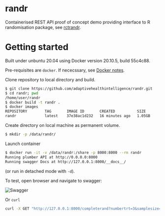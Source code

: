 # randr

Containerised REST API proof of concept demo providing interface to R randomisation package, see [rctrandr](https://github.com/jatotterdell/rctrandr).


# Getting started

Built under unbuntu 20.04 using Docker version 20.10.5, build 55c4c88.
 
Pre-requisites are `docker`. 
If nececssary, see [Docker notes](https://github.com/maj-biostat/misc-notes/blob/master/docker.md).

Clone repository to local directory and build.

```sh
$ git clone https://github.com/adaptivehealthintelligence/randr.git
$ cd randr; pwd
/home/user/randr
$ docker build -t randr .
$ docker images
REPOSITORY        TAG       IMAGE ID       CREATED          SIZE
randr             latest    37e38ac1d232   16 minutes ago   1.05GB
```

Create directory on local machine as permanent volume.

```sh
$ mkdir -p /data/randr/
```

Launch container

```sh
$ docker run -it -v /data/randr:/share -p 8000:8000 --rm randr
Running plumber API at http://0.0.0.0:8000
Running swagger Docs at http://127.0.0.1:8000/__docs__/
```

(or run in detached mode with `-d`).

To test, open browser and navigate to swagger:

![Swagger](https://github.com/adaptivehealthintelligence/randr/fig/swagger.png)

Or `curl`

```sh
curl -X GET "http://127.0.0.1:8000/completerand?numbertrt=3&samplesize=6" -H "accept: application/json"
```


